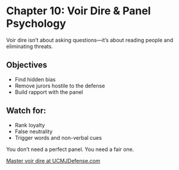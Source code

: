 # Chapter 10: Voir Dire & Panel Psychology

Voir dire isn’t about asking questions—it’s about reading people and eliminating threats.

## Objectives

- Find hidden bias
- Remove jurors hostile to the defense
- Build rapport with the panel

## Watch for:

- Rank loyalty
- False neutrality
- Trigger words and non-verbal cues

You don’t need a perfect panel. You need a fair one.

[Master voir dire at UCMJDefense.com](https://ucmjdefense.com)
